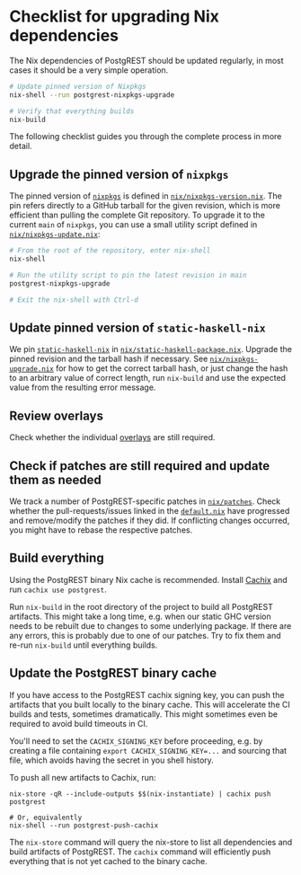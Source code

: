 # Checklist for upgrading Nix dependencies

The Nix dependencies of PostgREST should be updated regularly, in most cases it
should be a very simple operation.

```bash
# Update pinned version of Nixpkgs
nix-shell --run postgrest-nixpkgs-upgrade

# Verify that everything builds
nix-build
```

The following checklist guides you through the complete process in more detail.

## Upgrade the pinned version of `nixpkgs`

The pinned version of [`nixpkgs`](https://github.com/NixOS/nixpkgs) is defined
in [`nix/nixpkgs-version.nix`](nixpkgs-version.nix). The pin refers directly to
a GitHub tarball for the given revision, which is more efficient than pulling
the complete Git repository. To upgrade it to the current `main` of
`nixpkgs`, you can use a small utility script defined in
[`nix/nixpkgs-update.nix`](nixpkgs-update.nix):

```bash
# From the root of the repository, enter nix-shell
nix-shell

# Run the utility script to pin the latest revision in main
postgrest-nixpkgs-upgrade

# Exit the nix-shell with Ctrl-d

```

## Update pinned version of `static-haskell-nix`

We pin [`static-haskell-nix`](https://github.com/nh2/static-haskell-nix) in
[`nix/static-haskell-package.nix`](static-haskell-package.nix). Upgrade the
pinned revision and the tarball hash if necessary. See
[`nix/nixpkgs-upgrade.nix`](nixpkgs-upgrade.nix) for how to get the correct
tarball hash, or just change the hash to an arbitrary value of correct length,
run `nix-build` and use the expected value from the resulting error message.

## Review overlays

Check whether the individual [overlays](overlays) are still required.

## Check if patches are still required and update them as needed

We track a number of PostgREST-specific patches in [`nix/patches`](patches).
Check whether the pull-requests/issues linked in the
[`default.nix`](patches/default.nix) have progressed and remove/modify the
patches if they did. If conflicting changes occurred, you might have to rebase
the respective patches.

## Build everything

Using the PostgREST binary Nix cache is recommended. Install
[Cachix](https://cachix.org/) and run `cachix use postgrest`.

Run `nix-build` in the root directory of the project to build all PostgREST
artifacts. This might take a long time, e.g. when our static GHC version needs
to be rebuilt due to changes to some underlying package. If there are any
errors, this is probably due to one of our patches. Try to fix them and re-run
`nix-build` until everything builds.

## Update the PostgREST binary cache

If you have access to the PostgREST cachix signing key, you can push the
artifacts that you built locally to the binary cache. This will accelerate the
CI builds and tests, sometimes dramatically. This might sometimes even be
required to avoid build timeouts in CI.

You'll need to set the `CACHIX_SIGNING_KEY` before proceeding, e.g. by creating
a file containing `export CACHIX_SIGNING_KEY=...` and sourcing that file, which
avoids having the secret in you shell history.

To push all new artifacts to Cachix, run:

```
nix-store -qR --include-outputs $$(nix-instantiate) | cachix push postgrest

# Or, equivalently
nix-shell --run postgrest-push-cachix

```

The `nix-store` command will query the nix-store to list all dependencies and
build artifacts of PostgREST. The `cachix` command will efficiently push
everything that is not yet cached to the binary cache.

